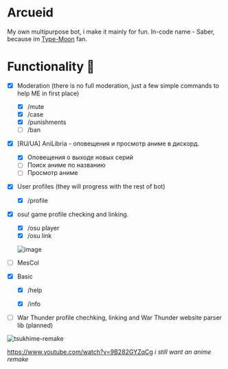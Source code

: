 # Arcueid
My own multipurpose bot, i make it mainly for fun. In-code name - Saber, because im [Type-Moon](https://www.youtube.com/channel/UC2SPttwqD13PoROoLR_NKUg) fan.

# Functionality :rocket:
- [x] Moderation (there is no full moderation, just a few simple commands to help ME in first place)
  - [x] /mute
  - [x] /case
  - [x] /punishments
  - [ ] /ban

- [x] [RU/UA] AniLibria - оповещения и просмотр аниме в дискорд.
  - [x] Оповещения о выходе новых серий
  - [ ] Поиск аниме по названию
  - [ ] Просмотр аниме

- [x] User profiles (they will progress with the rest of bot)
  - [x] /profile
  
- [x] osu! game profile checking and linking.
  - [x] /osu player
  - [x] /osu link

  ![image](https://user-images.githubusercontent.com/49173264/179756421-4b0633d6-7817-47f1-8a0f-148138e8b42f.png)

- [ ] MesCol

- [x] Basic
  - [x] /help
  - [x] /info
  

- [ ] War Thunder profile chechking, linking and War Thunder website parser lib (planned)

![tsukhime-remake](https://user-images.githubusercontent.com/49173264/179757105-ddc86a78-dc6d-419a-8e59-96d856d3a0f9.gif)

https://www.youtube.com/watch?v=9B282GYZqCg *i still want an anime remake*
